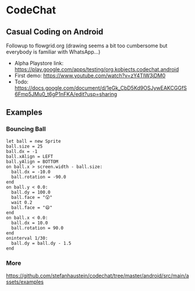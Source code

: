# CodeChat

## Casual Coding on Android

Followup to flowgrid.org (drawing seems a bit too cumbersome but everybody is familiar with WhatsApp...) 

  * Alpha Playstore link: https://play.google.com/apps/testing/org.kobjects.codechat.android 
  * First demo: https://www.youtube.com/watch?v=zY4TIW3jDM0
  * Todo: https://docs.google.com/document/d/1eGk_CbD5Kd9OSJywEAKCGGfS6Fmp5JMu0_t6gP1nFKA/edit?usp=sharing

## Examples

### Bouncing Ball

    let ball = new Sprite
    ball.size = 25
    ball.dx = -1
    ball.xAlign = LEFT
    ball.yAlign = BOTTOM
    on ball.x > screen.width - ball.size:
      ball.dx = -10.0
      ball.rotation = -90.0
    end
    on ball.y < 0.0:
      ball.dy = 100.0
      ball.face = "😲"
      wait 0.2
      ball.face = "😄"
    end
    on ball.x < 0.0:
      ball.dx = 10.0
      ball.rotation = 90.0
    end
    oninterval 1/30:
      ball.dy = ball.dy - 1.5
    end

### More

https://github.com/stefanhaustein/codechat/tree/master/android/src/main/assets/examples
